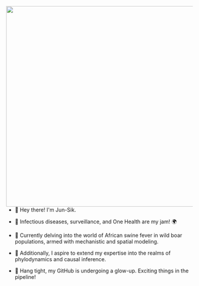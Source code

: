 <img align="right" width="543" src="https://user-images.githubusercontent.com/85563905/121202612-6341fb80-c8b0-11eb-9c2e-80ca3fc78a6d.png">

- 👋 Hey there! I'm Jun-Sik.

- 🔬 Infectious diseases, surveillance, and One Health are my jam! 🌍

- 🌱 Currently delving into the world of African swine fever in wild boar populations, armed with mechanistic and spatial modeling.

- 🚀 Additionally, I aspire to extend my expertise into the realms of phylodynamics and causal inference.

- 🚧 Hang tight, my GitHub is undergoing a glow-up. Exciting things in the pipeline!
    
<!---
borizook/borizook is a ✨ special ✨ repository because its `README.md` (this file) appears on your GitHub profile.
You can click the Preview link to take a look at your changes.
--->
